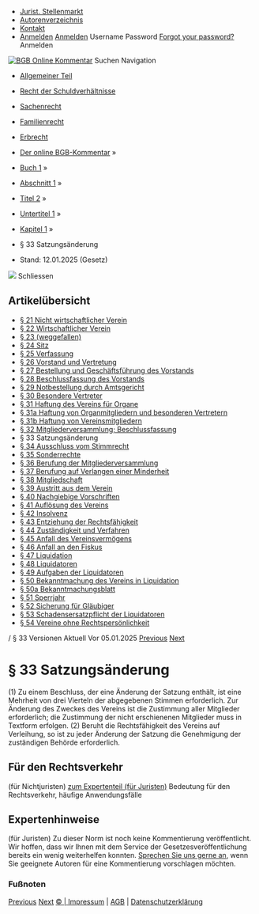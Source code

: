   * [Jurist. Stellenmarkt](https://bgb.kommentar.de/Buch-1/Abschnitt-1/Titel-2/Untertitel-1/Kapitel-1/</job-board> "Jurist. Stellenmarkt")
  * [Autorenverzeichnis](https://bgb.kommentar.de/Buch-1/Abschnitt-1/Titel-2/Untertitel-1/Kapitel-1/</Autorenverzeichnis> "Autorenverzeichnis")
  * [Kontakt](https://bgb.kommentar.de/Buch-1/Abschnitt-1/Titel-2/Untertitel-1/Kapitel-1/</Kontakt>)
  * [Anmelden](https://bgb.kommentar.de/Buch-1/Abschnitt-1/Titel-2/Untertitel-1/Kapitel-1/<#login> "show login form") [Anmelden](https://bgb.kommentar.de/Buch-1/Abschnitt-1/Titel-2/Untertitel-1/Kapitel-1/<#> "hide login form") Username Password
[Forgot your password?](https://bgb.kommentar.de/Buch-1/Abschnitt-1/Titel-2/Untertitel-1/Kapitel-1/</user/forgotpassword>) Anmelden 


[![BGB Online Kommentar](https://bgb.kommentar.de/extension/bgb/design/bgb/images/logo.png)](https://bgb.kommentar.de/Buch-1/Abschnitt-1/Titel-2/Untertitel-1/Kapitel-1/</> "BGB Online Kommentar")
Suchen
Navigation
  * [Allgemeiner Teil](https://bgb.kommentar.de/Buch-1/Abschnitt-1/Titel-2/Untertitel-1/Kapitel-1/</Buch-1>)
  * [Recht der Schuldverhältnisse](https://bgb.kommentar.de/Buch-1/Abschnitt-1/Titel-2/Untertitel-1/Kapitel-1/</Buch-2>)
  * [Sachenrecht](https://bgb.kommentar.de/Buch-1/Abschnitt-1/Titel-2/Untertitel-1/Kapitel-1/</Buch-3>)
  * [Familienrecht](https://bgb.kommentar.de/Buch-1/Abschnitt-1/Titel-2/Untertitel-1/Kapitel-1/</Buch-4>)
  * [Erbrecht](https://bgb.kommentar.de/Buch-1/Abschnitt-1/Titel-2/Untertitel-1/Kapitel-1/</Buch-5>)


  * [Der online BGB-Kommentar](https://bgb.kommentar.de/Buch-1/Abschnitt-1/Titel-2/Untertitel-1/Kapitel-1/</>) »
  * [Buch 1](https://bgb.kommentar.de/Buch-1/Abschnitt-1/Titel-2/Untertitel-1/Kapitel-1/</Buch-1>) »
  * [Abschnitt 1](https://bgb.kommentar.de/Buch-1/Abschnitt-1/Titel-2/Untertitel-1/Kapitel-1/</Buch-1/Abschnitt-1>) »
  * [Titel 2](https://bgb.kommentar.de/Buch-1/Abschnitt-1/Titel-2/Untertitel-1/Kapitel-1/</Buch-1/Abschnitt-1/Titel-2>) »
  * [Untertitel 1](https://bgb.kommentar.de/Buch-1/Abschnitt-1/Titel-2/Untertitel-1/Kapitel-1/</Buch-1/Abschnitt-1/Titel-2/Untertitel-1>) »
  * [Kapitel 1](https://bgb.kommentar.de/Buch-1/Abschnitt-1/Titel-2/Untertitel-1/Kapitel-1/</Buch-1/Abschnitt-1/Titel-2/Untertitel-1/Kapitel-1>) »
  * § 33 Satzungsänderung 
  * Stand: 12.01.2025 (Gesetz) 


![](https://vg01.met.vgwort.de/na/1c9909529ead4f509072c06d9081a7d5)
Schliessen 
## Artikelübersicht
  * [ § 21 Nicht wirtschaftlicher Verein ](https://bgb.kommentar.de/Buch-1/Abschnitt-1/Titel-2/Untertitel-1/Kapitel-1/</Buch-1/Abschnitt-1/Titel-2/Untertitel-1/Kapitel-1/Nicht-wirtschaftlicher-Verein>)
  * [ § 22 Wirtschaftlicher Verein ](https://bgb.kommentar.de/Buch-1/Abschnitt-1/Titel-2/Untertitel-1/Kapitel-1/</Buch-1/Abschnitt-1/Titel-2/Untertitel-1/Kapitel-1/Wirtschaftlicher-Verein>)
  * [ § 23 (weggefallen) ](https://bgb.kommentar.de/Buch-1/Abschnitt-1/Titel-2/Untertitel-1/Kapitel-1/</Buch-1/Abschnitt-1/Titel-2/Untertitel-1/Kapitel-1/weggefallen>)
  * [ § 24 Sitz ](https://bgb.kommentar.de/Buch-1/Abschnitt-1/Titel-2/Untertitel-1/Kapitel-1/</Buch-1/Abschnitt-1/Titel-2/Untertitel-1/Kapitel-1/Sitz>)
  * [ § 25 Verfassung ](https://bgb.kommentar.de/Buch-1/Abschnitt-1/Titel-2/Untertitel-1/Kapitel-1/</Buch-1/Abschnitt-1/Titel-2/Untertitel-1/Kapitel-1/Verfassung>)
  * [ § 26 Vorstand und Vertretung ](https://bgb.kommentar.de/Buch-1/Abschnitt-1/Titel-2/Untertitel-1/Kapitel-1/</Buch-1/Abschnitt-1/Titel-2/Untertitel-1/Kapitel-1/Vorstand-und-Vertretung>)
  * [ § 27 Bestellung und Geschäftsführung des Vorstands ](https://bgb.kommentar.de/Buch-1/Abschnitt-1/Titel-2/Untertitel-1/Kapitel-1/</Buch-1/Abschnitt-1/Titel-2/Untertitel-1/Kapitel-1/Bestellung-und-Geschaeftsfuehrung-des-Vorstands>)
  * [ § 28 Beschlussfassung des Vorstands ](https://bgb.kommentar.de/Buch-1/Abschnitt-1/Titel-2/Untertitel-1/Kapitel-1/</Buch-1/Abschnitt-1/Titel-2/Untertitel-1/Kapitel-1/Beschlussfassung-des-Vorstands>)
  * [ § 29 Notbestellung durch Amtsgericht ](https://bgb.kommentar.de/Buch-1/Abschnitt-1/Titel-2/Untertitel-1/Kapitel-1/</Buch-1/Abschnitt-1/Titel-2/Untertitel-1/Kapitel-1/Notbestellung-durch-Amtsgericht>)
  * [ § 30 Besondere Vertreter ](https://bgb.kommentar.de/Buch-1/Abschnitt-1/Titel-2/Untertitel-1/Kapitel-1/</Buch-1/Abschnitt-1/Titel-2/Untertitel-1/Kapitel-1/Besondere-Vertreter>)
  * [ § 31 Haftung des Vereins für Organe ](https://bgb.kommentar.de/Buch-1/Abschnitt-1/Titel-2/Untertitel-1/Kapitel-1/</Buch-1/Abschnitt-1/Titel-2/Untertitel-1/Kapitel-1/Haftung-des-Vereins-fuer-Organe>)
  * [ § 31a Haftung von Organmitgliedern und besonderen Vertretern ](https://bgb.kommentar.de/Buch-1/Abschnitt-1/Titel-2/Untertitel-1/Kapitel-1/</Buch-1/Abschnitt-1/Titel-2/Untertitel-1/Kapitel-1/Haftung-von-Organmitgliedern-und-besonderen-Vertretern>)
  * [ § 31b Haftung von Vereinsmitgliedern ](https://bgb.kommentar.de/Buch-1/Abschnitt-1/Titel-2/Untertitel-1/Kapitel-1/</Buch-1/Abschnitt-1/Titel-2/Untertitel-1/Kapitel-1/Haftung-von-Vereinsmitgliedern>)
  * [ § 32 Mitgliederversammlung; Beschlussfassung ](https://bgb.kommentar.de/Buch-1/Abschnitt-1/Titel-2/Untertitel-1/Kapitel-1/</Buch-1/Abschnitt-1/Titel-2/Untertitel-1/Kapitel-1/Mitgliederversammlung-Beschlussfassung>)
  * § 33 Satzungsänderung 
  * [ § 34 Ausschluss vom Stimmrecht ](https://bgb.kommentar.de/Buch-1/Abschnitt-1/Titel-2/Untertitel-1/Kapitel-1/</Buch-1/Abschnitt-1/Titel-2/Untertitel-1/Kapitel-1/Ausschluss-vom-Stimmrecht>)
  * [ § 35 Sonderrechte ](https://bgb.kommentar.de/Buch-1/Abschnitt-1/Titel-2/Untertitel-1/Kapitel-1/</Buch-1/Abschnitt-1/Titel-2/Untertitel-1/Kapitel-1/Sonderrechte>)
  * [ § 36 Berufung der Mitgliederversammlung ](https://bgb.kommentar.de/Buch-1/Abschnitt-1/Titel-2/Untertitel-1/Kapitel-1/</Buch-1/Abschnitt-1/Titel-2/Untertitel-1/Kapitel-1/Berufung-der-Mitgliederversammlung>)
  * [ § 37 Berufung auf Verlangen einer Minderheit ](https://bgb.kommentar.de/Buch-1/Abschnitt-1/Titel-2/Untertitel-1/Kapitel-1/</Buch-1/Abschnitt-1/Titel-2/Untertitel-1/Kapitel-1/Berufung-auf-Verlangen-einer-Minderheit>)
  * [ § 38 Mitgliedschaft ](https://bgb.kommentar.de/Buch-1/Abschnitt-1/Titel-2/Untertitel-1/Kapitel-1/</Buch-1/Abschnitt-1/Titel-2/Untertitel-1/Kapitel-1/Mitgliedschaft>)
  * [ § 39 Austritt aus dem Verein ](https://bgb.kommentar.de/Buch-1/Abschnitt-1/Titel-2/Untertitel-1/Kapitel-1/</Buch-1/Abschnitt-1/Titel-2/Untertitel-1/Kapitel-1/Austritt-aus-dem-Verein>)
  * [ § 40 Nachgiebige Vorschriften ](https://bgb.kommentar.de/Buch-1/Abschnitt-1/Titel-2/Untertitel-1/Kapitel-1/</Buch-1/Abschnitt-1/Titel-2/Untertitel-1/Kapitel-1/Nachgiebige-Vorschriften>)
  * [ § 41 Auflösung des Vereins ](https://bgb.kommentar.de/Buch-1/Abschnitt-1/Titel-2/Untertitel-1/Kapitel-1/</Buch-1/Abschnitt-1/Titel-2/Untertitel-1/Kapitel-1/Aufloesung-des-Vereins>)
  * [ § 42 Insolvenz ](https://bgb.kommentar.de/Buch-1/Abschnitt-1/Titel-2/Untertitel-1/Kapitel-1/</Buch-1/Abschnitt-1/Titel-2/Untertitel-1/Kapitel-1/Insolvenz>)
  * [ § 43 Entziehung der Rechtsfähigkeit ](https://bgb.kommentar.de/Buch-1/Abschnitt-1/Titel-2/Untertitel-1/Kapitel-1/</Buch-1/Abschnitt-1/Titel-2/Untertitel-1/Kapitel-1/Entziehung-der-Rechtsfaehigkeit>)
  * [ § 44 Zuständigkeit und Verfahren ](https://bgb.kommentar.de/Buch-1/Abschnitt-1/Titel-2/Untertitel-1/Kapitel-1/</Buch-1/Abschnitt-1/Titel-2/Untertitel-1/Kapitel-1/Zustaendigkeit-und-Verfahren>)
  * [ § 45 Anfall des Vereinsvermögens ](https://bgb.kommentar.de/Buch-1/Abschnitt-1/Titel-2/Untertitel-1/Kapitel-1/</Buch-1/Abschnitt-1/Titel-2/Untertitel-1/Kapitel-1/Anfall-des-Vereinsvermoegens>)
  * [ § 46 Anfall an den Fiskus ](https://bgb.kommentar.de/Buch-1/Abschnitt-1/Titel-2/Untertitel-1/Kapitel-1/</Buch-1/Abschnitt-1/Titel-2/Untertitel-1/Kapitel-1/Anfall-an-den-Fiskus>)
  * [ § 47 Liquidation ](https://bgb.kommentar.de/Buch-1/Abschnitt-1/Titel-2/Untertitel-1/Kapitel-1/</Buch-1/Abschnitt-1/Titel-2/Untertitel-1/Kapitel-1/Liquidation>)
  * [ § 48 Liquidatoren ](https://bgb.kommentar.de/Buch-1/Abschnitt-1/Titel-2/Untertitel-1/Kapitel-1/</Buch-1/Abschnitt-1/Titel-2/Untertitel-1/Kapitel-1/Liquidatoren>)
  * [ § 49 Aufgaben der Liquidatoren ](https://bgb.kommentar.de/Buch-1/Abschnitt-1/Titel-2/Untertitel-1/Kapitel-1/</Buch-1/Abschnitt-1/Titel-2/Untertitel-1/Kapitel-1/Aufgaben-der-Liquidatoren>)
  * [ § 50 Bekanntmachung des Vereins in Liquidation ](https://bgb.kommentar.de/Buch-1/Abschnitt-1/Titel-2/Untertitel-1/Kapitel-1/</Buch-1/Abschnitt-1/Titel-2/Untertitel-1/Kapitel-1/Bekanntmachung-des-Vereins-in-Liquidation>)
  * [ § 50a Bekanntmachungsblatt ](https://bgb.kommentar.de/Buch-1/Abschnitt-1/Titel-2/Untertitel-1/Kapitel-1/</Buch-1/Abschnitt-1/Titel-2/Untertitel-1/Kapitel-1/Bekanntmachungsblatt>)
  * [ § 51 Sperrjahr ](https://bgb.kommentar.de/Buch-1/Abschnitt-1/Titel-2/Untertitel-1/Kapitel-1/</Buch-1/Abschnitt-1/Titel-2/Untertitel-1/Kapitel-1/Sperrjahr>)
  * [ § 52 Sicherung für Gläubiger ](https://bgb.kommentar.de/Buch-1/Abschnitt-1/Titel-2/Untertitel-1/Kapitel-1/</Buch-1/Abschnitt-1/Titel-2/Untertitel-1/Kapitel-1/Sicherung-fuer-Glaeubiger>)
  * [ § 53 Schadensersatzpflicht der Liquidatoren ](https://bgb.kommentar.de/Buch-1/Abschnitt-1/Titel-2/Untertitel-1/Kapitel-1/</Buch-1/Abschnitt-1/Titel-2/Untertitel-1/Kapitel-1/Schadensersatzpflicht-der-Liquidatoren>)
  * [ § 54 Vereine ohne Rechtspersönlichkeit ](https://bgb.kommentar.de/Buch-1/Abschnitt-1/Titel-2/Untertitel-1/Kapitel-1/</Buch-1/Abschnitt-1/Titel-2/Untertitel-1/Kapitel-1/Vereine-ohne-Rechtspersoenlichkeit>)


/ § 33 
Versionen  Aktuell Vor 05.01.2025
[Previous](https://bgb.kommentar.de/Buch-1/Abschnitt-1/Titel-2/Untertitel-1/Kapitel-1/</Buch-1/Abschnitt-1/Titel-2/Untertitel-1/Kapitel-1/Mitgliederversammlung-Beschlussfassung> "§ 32 Mitgliederversammlung; Beschlussfassung") [Next](https://bgb.kommentar.de/Buch-1/Abschnitt-1/Titel-2/Untertitel-1/Kapitel-1/</Buch-1/Abschnitt-1/Titel-2/Untertitel-1/Kapitel-1/Ausschluss-vom-Stimmrecht> "§ 34 Ausschluss vom Stimmrecht")
# § 33 Satzungsänderung
(1) Zu einem Beschluss, der eine Änderung der Satzung enthält, ist eine Mehrheit von drei Vierteln der abgegebenen Stimmen erforderlich. Zur Änderung des Zweckes des Vereins ist die Zustimmung aller Mitglieder erforderlich; die Zustimmung der nicht erschienenen Mitglieder muss in Textform erfolgen.
(2) Beruht die Rechtsfähigkeit des Vereins auf Verleihung, so ist zu jeder Änderung der Satzung die Genehmigung der zuständigen Behörde erforderlich.
## Für den Rechtsverkehr 
(für Nichtjuristen)
[zum Expertenteil (für Juristen)](https://bgb.kommentar.de/Buch-1/Abschnitt-1/Titel-2/Untertitel-1/Kapitel-1/<#expertenhinweise>)
Bedeutung für den Rechtsverkehr, häufige Anwendungsfälle
## Expertenhinweise
(für Juristen)
Zu dieser Norm ist noch keine Kommentierung veröffentlicht. Wir hoffen, dass wir Ihnen mit dem Service der Gesetzesveröffentlichung bereits ein wenig weiterhelfen konnten. [Sprechen Sie uns gerne an](https://bgb.kommentar.de/Buch-1/Abschnitt-1/Titel-2/Untertitel-1/Kapitel-1/</Kontakt>), wenn Sie geeignete Autoren für eine Kommentierung vorschlagen möchten. 
### Fußnoten
[Previous](https://bgb.kommentar.de/Buch-1/Abschnitt-1/Titel-2/Untertitel-1/Kapitel-1/</Buch-1/Abschnitt-1/Titel-2/Untertitel-1/Kapitel-1/Mitgliederversammlung-Beschlussfassung> "§ 32 Mitgliederversammlung; Beschlussfassung") [Next](https://bgb.kommentar.de/Buch-1/Abschnitt-1/Titel-2/Untertitel-1/Kapitel-1/</Buch-1/Abschnitt-1/Titel-2/Untertitel-1/Kapitel-1/Ausschluss-vom-Stimmrecht> "§ 34 Ausschluss vom Stimmrecht")
[© | Impressum](https://bgb.kommentar.de/Buch-1/Abschnitt-1/Titel-2/Untertitel-1/Kapitel-1/</Kontakt>) | [AGB](https://bgb.kommentar.de/Buch-1/Abschnitt-1/Titel-2/Untertitel-1/Kapitel-1/</AGB>) | [Datenschutzerklärung](https://bgb.kommentar.de/Buch-1/Abschnitt-1/Titel-2/Untertitel-1/Kapitel-1/</Datenschutzerklaerung-fuer-Leser>)

